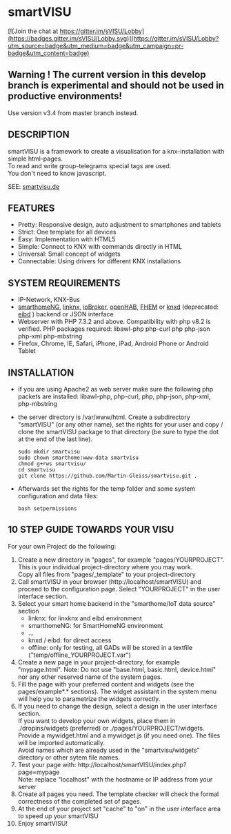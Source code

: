 # smartVISU  

[![Join the chat at https://gitter.im/sVISU/Lobby](https://badges.gitter.im/sVISU/Lobby.svg)](https://gitter.im/sVISU/Lobby?utm_source=badge&utm_medium=badge&utm_campaign=pr-badge&utm_content=badge)
  
## Warning ! The current version in this develop branch is experimental and should not be used in productive environments!
Use version v3.4 from master branch instead.


## DESCRIPTION
smartVISU is a framework to create a visualisation for a knx-installation with simple html-pages.  
To read and write group-telegrams special tags are used.  
You don't need to know javascript.  
  
SEE: [smartvisu.de](http://www.smartvisu.de)


## FEATURES
  * Pretty: Responsive design, auto adjustment to smartphones and tablets
  * Strict: One template for all devices
  * Easy: Implementation with HTML5
  * Simple: Connect to KNX with commands directly in HTML
  * Universal: Small concept of widgets
  * Connectable: Using drivers for different KNX installations 


## SYSTEM REQUIREMENTS
  * IP-Network, KNX-Bus
  * [smarthomeNG](https://github.com/smarthomeNG), [linknx](http://sourceforge.net/projects/linknx/), [ioBroker](https://github.com/ioBroker/ioBroker), [openHAB](https://www.openhab.org/), [FHEM](https://fhem.de/) or [knxd](https://github.com/knxd/knxd) (deprecated: [eibd](http://www.auto.tuwien.ac.at/~mkoegler/index.php/eibd) ) backend or JSON interface
  * Webserver with PHP 7.3.2 and above. Compatibility with php v8.2 is verified. PHP packages required: libawl-php php-curl php php-json php-xml php-mbstring
  * Firefox, Chrome, IE, Safari, iPhone, iPad, Android Phone or Android Tablet
 
 
## INSTALLATION 
  * if you are using Apache2 as web server make sure the following php packets are installed: libawl-php, php-curl, php, php-json, php-xml, php-mbstring
  * the server directory is /var/www/html. Create a subdirectory "smartVISU" (or any other name), set the rights for your user and copy / clone the smartVISU package to that directory (be sure to type the dot at the end of the last line).
    ```cd /var/www/html
    sudo mkdir smartvisu
    sudo chown smarthome:www-data smartvisu
    chmod g+rws smartvisu/
    cd smartvisu
    git clone https://github.com/Martin-Gleiss/smartvisu.git .
    
  * Afterwards set the rights for the temp folder and some system configuration and data files:
 
    `bash setpermissions`


 
## 10 STEP GUIDE TOWARDS YOUR VISU
For your own Project do the following:
    
  1. Create a new directory in "pages", for example "pages/YOURPROJECT".  
     This is your individual project-directory where you may work.  
     Copy all files from "pages/_template" to your project-directory
  2. Call smartVISU in your browser (http://localhost/smartVISU) and proceed to the configuration page. 
     Select "YOURPROJECT" in the user interface section.
  3. Select your smart home backend in the "smarthome/IoT data source" section
       * linknx: for linxknx and eibd environment
       * smarthomeNG: for SmartHomeNG environment
       * ...
       * knxd / eibd: for direct access
       * offline: only for testing, all GADs will be stored in a textfile ("temp/offline_YOURPROJECT.var")
  4. Create a new page in your project-directory, for example "mypage.html". 
     Note: Do not use "base.html, basic.html, device.html" nor any other reserved name of the system pages.
  5. Fill the page with your preferred content and widgets (see the pages/example*.* sections). 
     The widget assistant in the system menu will help you to parametrize the widgets correctly.
  6. If you need to change the design, select a design in the user interface section.  
     If you want to develop your own widgets, place them in ./dropins/widgets (preferred) or ./pages/YOURPROJECT/widgets.   
     Provide a mywidget.html and a mywidget.js (if you need one). The files will be imported automatically.   
     Avoid names which are already used in the "smartvisu/widgets" directory or other sytem file names.
  7. Test your page with: http://localhost/smartVISU/index.php?page=mypage  
     Note: replace "localhost" with the hostname or IP address from your server      
  8. Create all pages you need. The template checker will check the formal correctness of the completed set of pages.
  9. At the end of your project set "cache" to "on" in the user interface area to speed up your smartVISU
  10. Enjoy smartVISU!
